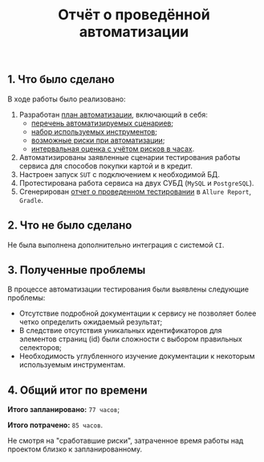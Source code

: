<div align="center">
  
# Отчёт о проведённой автоматизации
<br>
<div align="left">
  
## 1. Что было сделано

В ходе работы было реализовано:

1. Разработан [план автоматизации](https://github.com/Jane-Popova/QA_Diploma/blob/main/documents/Plan.md), включающий в себя:
   - [перечень автоматизируемых сценариев](https://github.com/Jane-Popova/QA_Diploma/blob/main/documents/Plan.md#%D0%BF%D0%B5%D1%80%D0%B5%D1%87%D0%B5%D0%BD%D1%8C-%D0%B0%D0%B2%D1%82%D0%BE%D0%BC%D0%B0%D1%82%D0%B8%D0%B7%D0%B8%D1%80%D1%83%D0%B5%D0%BC%D1%8B%D1%85-%D1%81%D1%86%D0%B5%D0%BD%D0%B0%D1%80%D0%B8%D0%B5%D0%B2);
   -  [набор используемых инструментов](https://github.com/Jane-Popova/QA_Diploma/blob/main/documents/Plan.md#%D0%BF%D0%B5%D1%80%D0%B5%D1%87%D0%B5%D0%BD%D1%8C-%D0%B8%D1%81%D0%BF%D0%BE%D0%BB%D1%8C%D0%B7%D1%83%D0%B5%D0%BC%D1%8B%D1%85-%D0%B8%D0%BD%D1%81%D1%82%D1%80%D1%83%D0%BC%D0%B5%D0%BD%D1%82%D0%BE%D0%B2);
   -  [возможные риски при автоматизации](https://github.com/Jane-Popova/QA_Diploma/blob/main/documents/Plan.md#%D0%BF%D0%B5%D1%80%D0%B5%D1%87%D0%B5%D0%BD%D1%8C-%D0%B2%D0%BE%D0%B7%D0%BC%D0%BE%D0%B6%D0%BD%D1%8B%D1%85-%D1%80%D0%B8%D1%81%D0%BA%D0%BE%D0%B2-%D0%BF%D1%80%D0%B8-%D0%B0%D0%B2%D1%82%D0%BE%D0%BC%D0%B0%D1%82%D0%B8%D0%B7%D0%B0%D1%86%D0%B8%D0%B8);
   -  [интервальная оценка с учётом рисков в часах](https://github.com/Jane-Popova/QA_Diploma/blob/main/documents/Plan.md#%D0%B8%D0%BD%D1%82%D0%B5%D1%80%D0%B2%D0%B0%D0%BB%D1%8C%D0%BD%D0%B0%D1%8F-%D0%BE%D1%86%D0%B5%D0%BD%D0%BA%D0%B0-%D1%81-%D1%83%D1%87%D1%91%D1%82%D0%BE%D0%BC-%D1%80%D0%B8%D1%81%D0%BA%D0%BE%D0%B2-%D0%B2-%D1%87%D0%B0%D1%81%D0%B0%D1%85).
3. Автоматизированы заявленные сценарии тестирования работы сервиса для способов покупки картой и в кредит.
2. Настроен запуск `SUT` с подключением к необходимой БД.
2. Протестирована работа сервиса на двух СУБД (`MySQL` и `PostgreSQL`).
3. Сгенерирован [отчет о проведенном тестировании](https://github.com/Jane-Popova/QA_Diploma/blob/main/documents/Report.md) в `Allure Report`, `Gradle`.

## 2. Что не было сделано

Не была выполнена дополнительно интеграция с системой `CI`.

## 3. Полученные проблемы

В процессе автоматизации тестирования были выявлены следующие проблемы:

- Отсутствие подробной документации к сервису не позволяет более четко определить ожидаемый результат;
- В следствие отсутствия уникальных идентификаторов для элементов страниц (id) были сложности с выбором правильных селекторов;
- Необходимость углубленного изучение документации к некоторым используемым инструментам.



## 4. Общий итог по времени


**Итого запланировано:** `77 часов`;

**Итого потрачено:** `85 часов`.

Не смотря на "сработавшие риски", затраченное время работы над проектом близко к запланированному.
